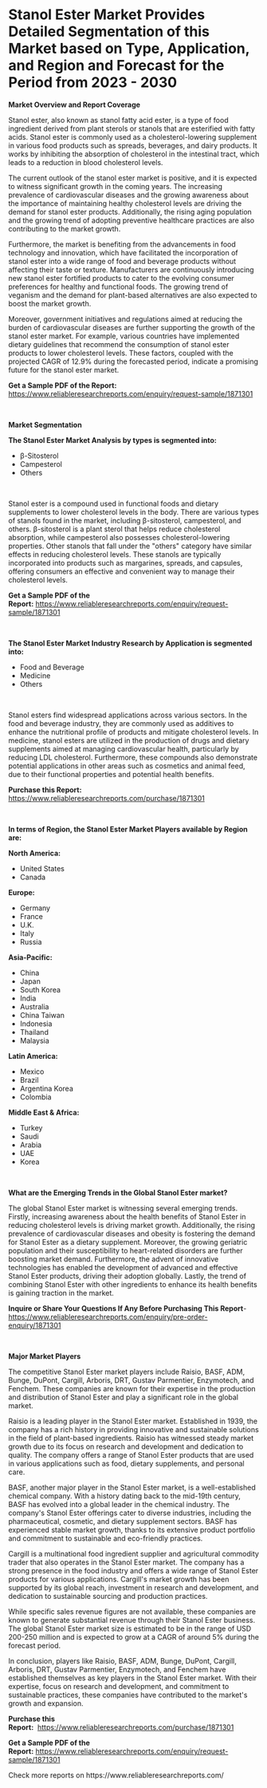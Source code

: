 <p><h1>Stanol Ester Market Provides Detailed Segmentation of this Market based on Type, Application, and Region and Forecast for the Period from 2023 - 2030</h1></p><p><strong>Market Overview and Report Coverage</strong></p>
<p><p>Stanol ester, also known as stanol fatty acid ester, is a type of food ingredient derived from plant sterols or stanols that are esterified with fatty acids. Stanol ester is commonly used as a cholesterol-lowering supplement in various food products such as spreads, beverages, and dairy products. It works by inhibiting the absorption of cholesterol in the intestinal tract, which leads to a reduction in blood cholesterol levels.</p><p>The current outlook of the stanol ester market is positive, and it is expected to witness significant growth in the coming years. The increasing prevalence of cardiovascular diseases and the growing awareness about the importance of maintaining healthy cholesterol levels are driving the demand for stanol ester products. Additionally, the rising aging population and the growing trend of adopting preventive healthcare practices are also contributing to the market growth.</p><p>Furthermore, the market is benefiting from the advancements in food technology and innovation, which have facilitated the incorporation of stanol ester into a wide range of food and beverage products without affecting their taste or texture. Manufacturers are continuously introducing new stanol ester fortified products to cater to the evolving consumer preferences for healthy and functional foods. The growing trend of veganism and the demand for plant-based alternatives are also expected to boost the market growth.</p><p>Moreover, government initiatives and regulations aimed at reducing the burden of cardiovascular diseases are further supporting the growth of the stanol ester market. For example, various countries have implemented dietary guidelines that recommend the consumption of stanol ester products to lower cholesterol levels. These factors, coupled with the projected CAGR of 12.9% during the forecasted period, indicate a promising future for the stanol ester market.</p></p>
<p><strong>Get a Sample PDF of the Report:</strong> <a href="https://www.reliableresearchreports.com/enquiry/request-sample/1871301">https://www.reliableresearchreports.com/enquiry/request-sample/1871301</a></p>
<p>&nbsp;</p>
<p><strong>Market Segmentation</strong></p>
<p><strong>The Stanol Ester Market Analysis by types is segmented into:</strong></p>
<p><ul><li>β-Sitosterol</li><li>Campesterol</li><li>Others</li></ul></p>
<p>&nbsp;</p>
<p><p>Stanol ester is a compound used in functional foods and dietary supplements to lower cholesterol levels in the body. There are various types of stanols found in the market, including β-sitosterol, campesterol, and others. β-sitosterol is a plant sterol that helps reduce cholesterol absorption, while campesterol also possesses cholesterol-lowering properties. Other stanols that fall under the "others" category have similar effects in reducing cholesterol levels. These stanols are typically incorporated into products such as margarines, spreads, and capsules, offering consumers an effective and convenient way to manage their cholesterol levels.</p></p>
<p><strong>Get a Sample PDF of the Report:</strong>&nbsp;<a href="https://www.reliableresearchreports.com/enquiry/request-sample/1871301">https://www.reliableresearchreports.com/enquiry/request-sample/1871301</a></p>
<p>&nbsp;</p>
<p><strong>The Stanol Ester Market Industry Research by Application is segmented into:</strong></p>
<p><ul><li>Food and Beverage</li><li>Medicine</li><li>Others</li></ul></p>
<p>&nbsp;</p>
<p><p>Stanol esters find widespread applications across various sectors. In the food and beverage industry, they are commonly used as additives to enhance the nutritional profile of products and mitigate cholesterol levels. In medicine, stanol esters are utilized in the production of drugs and dietary supplements aimed at managing cardiovascular health, particularly by reducing LDL cholesterol. Furthermore, these compounds also demonstrate potential applications in other areas such as cosmetics and animal feed, due to their functional properties and potential health benefits.</p></p>
<p><strong>Purchase this Report:</strong>&nbsp; <a href="https://www.reliableresearchreports.com/purchase/1871301">https://www.reliableresearchreports.com/purchase/1871301</a></p>
<p>&nbsp;</p>
<p><strong>In terms of Region, the Stanol Ester Market Players available by Region are:</strong></p>
<p>
    <p> <strong> North America: </strong>
        <ul>
            <li>United States</li>
            <li>Canada</li>
        </ul>
        </p> 
    <p> <strong> Europe: </strong>
        <ul>
            <li>Germany</li>
            <li>France</li>
            <li>U.K.</li>
            <li>Italy</li>
            <li>Russia</li>
        </ul>
        </p> 
    <p> <strong> Asia-Pacific: </strong>
        <ul>
            <li>China</li>
            <li>Japan</li>
            <li>South Korea</li>
            <li>India</li>
            <li>Australia</li>
            <li>China Taiwan</li>
            <li>Indonesia</li>
            <li>Thailand</li>
            <li>Malaysia</li>
        </ul>
        </p> 
    <p> <strong> Latin America: </strong>
        <ul>
            <li>Mexico</li>
            <li>Brazil</li>
            <li>Argentina Korea</li>
            <li>Colombia</li>
        </ul>
        </p> 
    <p> <strong> Middle East & Africa: </strong>
        <ul>
            <li>Turkey</li>
            <li>Saudi</li>
            <li>Arabia</li>
            <li>UAE</li>
            <li>Korea</li>
        </ul>
    </p>
    </p>
<p>&nbsp;</p>
<p><strong>What are the Emerging Trends in the Global Stanol Ester market?</strong></p>
<p><p>The global Stanol Ester market is witnessing several emerging trends. Firstly, increasing awareness about the health benefits of Stanol Ester in reducing cholesterol levels is driving market growth. Additionally, the rising prevalence of cardiovascular diseases and obesity is fostering the demand for Stanol Ester as a dietary supplement. Moreover, the growing geriatric population and their susceptibility to heart-related disorders are further boosting market demand. Furthermore, the advent of innovative technologies has enabled the development of advanced and effective Stanol Ester products, driving their adoption globally. Lastly, the trend of combining Stanol Ester with other ingredients to enhance its health benefits is gaining traction in the market.</p></p>
<p><strong>Inquire or Share Your Questions If Any Before Purchasing This Report</strong>- <a href="https://www.reliableresearchreports.com/enquiry/pre-order-enquiry/1871301">https://www.reliableresearchreports.com/enquiry/pre-order-enquiry/1871301</a></p>
<p>&nbsp;</p>
<p><strong>Major Market Players</strong></p>
<p><p>The competitive Stanol Ester market players include Raisio, BASF, ADM, Bunge, DuPont, Cargill, Arboris, DRT, Gustav Parmentier, Enzymotech, and Fenchem. These companies are known for their expertise in the production and distribution of Stanol Ester and play a significant role in the global market.</p><p>Raisio is a leading player in the Stanol Ester market. Established in 1939, the company has a rich history in providing innovative and sustainable solutions in the field of plant-based ingredients. Raisio has witnessed steady market growth due to its focus on research and development and dedication to quality. The company offers a range of Stanol Ester products that are used in various applications such as food, dietary supplements, and personal care.</p><p>BASF, another major player in the Stanol Ester market, is a well-established chemical company. With a history dating back to the mid-19th century, BASF has evolved into a global leader in the chemical industry. The company's Stanol Ester offerings cater to diverse industries, including the pharmaceutical, cosmetic, and dietary supplement sectors. BASF has experienced stable market growth, thanks to its extensive product portfolio and commitment to sustainable and eco-friendly practices.</p><p>Cargill is a multinational food ingredient supplier and agricultural commodity trader that also operates in the Stanol Ester market. The company has a strong presence in the food industry and offers a wide range of Stanol Ester products for various applications. Cargill's market growth has been supported by its global reach, investment in research and development, and dedication to sustainable sourcing and production practices.</p><p>While specific sales revenue figures are not available, these companies are known to generate substantial revenue through their Stanol Ester business. The global Stanol Ester market size is estimated to be in the range of USD 200-250 million and is expected to grow at a CAGR of around 5% during the forecast period.</p><p>In conclusion, players like Raisio, BASF, ADM, Bunge, DuPont, Cargill, Arboris, DRT, Gustav Parmentier, Enzymotech, and Fenchem have established themselves as key players in the Stanol Ester market. With their expertise, focus on research and development, and commitment to sustainable practices, these companies have contributed to the market's growth and expansion.</p></p>
<p><strong>Purchase this Report:</strong>&nbsp;&nbsp;<a href="https://www.reliableresearchreports.com/purchase/1871301">https://www.reliableresearchreports.com/purchase/1871301</a></p>
<p></p>
<p><strong>Get a Sample PDF of the Report:</strong>&nbsp;<a href="https://www.reliableresearchreports.com/enquiry/request-sample/1871301">https://www.reliableresearchreports.com/enquiry/request-sample/1871301</a></p>
<p>Check more reports on https://www.reliableresearchreports.com/</p>